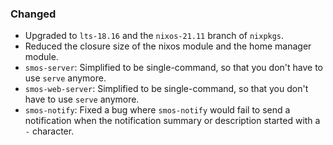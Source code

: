 
### Changed

* Upgraded to `lts-18.16` and the `nixos-21.11` branch of `nixpkgs`.
* Reduced the closure size of the nixos module and the home manager module.
* `smos-server`: Simplified to be single-command, so that you don't have to use `serve` anymore.
* `smos-web-server`: Simplified to be single-command, so that you don't have to use `serve` anymore.
* `smos-notify`: Fixed a bug where `smos-notify` would fail to send a notification when the notification summary or description started with a `-` character.
